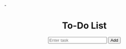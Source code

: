 -<!DOCTYPE html>
<html>
<head><link rel="stylesheet" type="text/css" href="css/style.css">
	<title>To-Do List</title>
	<header>
	<style>
		.completed {
			text-decoration: line-through;
		}
	</style>
</head>
<body>
	<h1>To-Do List</h1>
	<input type="text" id="task" placeholder="Enter task">
	<button onclick="addTask()">Add</button>
	<ul id="taskList"></ul>
	<script>
		let taskList = document.getElementById("taskList");
		let taskInput = document.getElementById("task");

		function addTask() {
			let task = taskInput.value;
			if (task) {
				let li = document.createElement("li");
				li.innerHTML = task;
				li.onclick = function() {
					this.classList.toggle("completed");
				};
				taskList.appendChild(li);
				taskInput.value = "";
			}
		}
	</script>
</body>
<style>
input[type="text"], button {
  padding: 10px;
  border: none;
  border-radius: 3px;
  margin-right: 10px;
}
header {
	background-image:url(photo.jpg);
	height:100vh;
	background-size:cover;
	background-position:center
}

input[type="text"] {
  width: 60%;
}

button {
  width: 20%;
  background-color: red;
  color: purple;
}

li {
  padding: 12px 16px;
  list-style-type: none;
  border: 1px solid #fff;
  margin-top: -1px;
  position: relative;
  background-color: #fff;
}

li.completed {
  background-color: #fff;
}

li.completed span {
  text-decoration: line
  </style>
</html>
